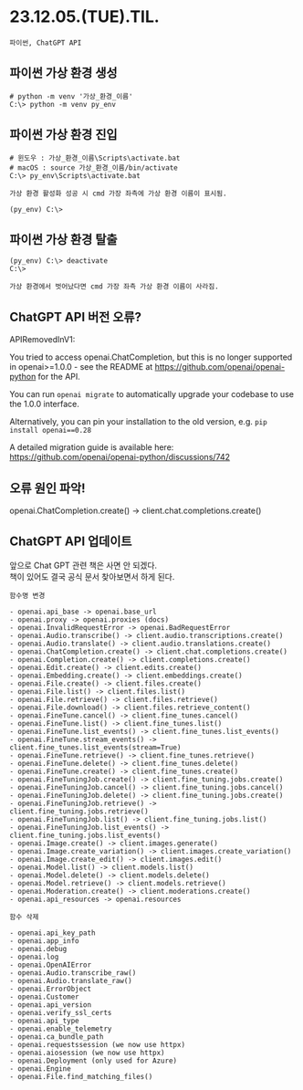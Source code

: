 <h1>23.12.05.(TUE).TIL.</h1>

    파이썬, ChatGPT API

<h2> 파이썬 가상 환경 생성 </h2>

    # python -m venv '가상_환경_이름'
    C:\> python -m venv py_env

<h2> 파이썬 가상 환경 진입 </h2>

    # 윈도우 : 가상_환경_이름\Scripts\activate.bat
    # macOS : source 가상_환경_이름/bin/activate
    C:\> py_env\Scripts\activate.bat

    가상 환경 활성화 성공 시 cmd 가장 좌측에 가상 환경 이름이 표시됨.

    (py_env) C:\>

<h2> 파이썬 가상 환경 탈출 </h2>

    (py_env) C:\> deactivate
    C:\>

    가상 환경에서 벗어났다면 cmd 가장 좌측 가상 환경 이름이 사라짐.

<h2> ChatGPT API 버전 오류? </h2>

APIRemovedInV1:

You tried to access openai.ChatCompletion, but this is no longer supported in openai>=1.0.0 - see the README at https://github.com/openai/openai-python for the API.

You can run `openai migrate` to automatically upgrade your codebase to use the 1.0.0 interface.

Alternatively, you can pin your installation to the old version, e.g. `pip install openai==0.28`

A detailed migration guide is available here: https://github.com/openai/openai-python/discussions/742

<h2> 오류 원인 파악! </h2>

openai.ChatCompletion.create() -> client.chat.completions.create()

<h2> ChatGPT API 업데이트 </h2>

앞으로 Chat GPT 관련 책은 사면 안 되겠다. <br/>
책이 있어도 결국 공식 문서 찾아보면서 하게 된다.

<!-- -->

    함수명 변경

    - openai.api_base -> openai.base_url
    - openai.proxy -> openai.proxies (docs)
    - openai.InvalidRequestError -> openai.BadRequestError
    - openai.Audio.transcribe() -> client.audio.transcriptions.create()
    - openai.Audio.translate() -> client.audio.translations.create()
    - openai.ChatCompletion.create() -> client.chat.completions.create()
    - openai.Completion.create() -> client.completions.create()
    - openai.Edit.create() -> client.edits.create()
    - openai.Embedding.create() -> client.embeddings.create()
    - openai.File.create() -> client.files.create()
    - openai.File.list() -> client.files.list()
    - openai.File.retrieve() -> client.files.retrieve()
    - openai.File.download() -> client.files.retrieve_content()
    - openai.FineTune.cancel() -> client.fine_tunes.cancel()
    - openai.FineTune.list() -> client.fine_tunes.list()
    - openai.FineTune.list_events() -> client.fine_tunes.list_events()
    - openai.FineTune.stream_events() -> client.fine_tunes.list_events(stream=True)
    - openai.FineTune.retrieve() -> client.fine_tunes.retrieve()
    - openai.FineTune.delete() -> client.fine_tunes.delete()
    - openai.FineTune.create() -> client.fine_tunes.create()
    - openai.FineTuningJob.create() -> client.fine_tuning.jobs.create()
    - openai.FineTuningJob.cancel() -> client.fine_tuning.jobs.cancel()
    - openai.FineTuningJob.delete() -> client.fine_tuning.jobs.create()
    - openai.FineTuningJob.retrieve() -> client.fine_tuning.jobs.retrieve()
    - openai.FineTuningJob.list() -> client.fine_tuning.jobs.list()
    - openai.FineTuningJob.list_events() -> client.fine_tuning.jobs.list_events()
    - openai.Image.create() -> client.images.generate()
    - openai.Image.create_variation() -> client.images.create_variation()
    - openai.Image.create_edit() -> client.images.edit()
    - openai.Model.list() -> client.models.list()
    - openai.Model.delete() -> client.models.delete()
    - openai.Model.retrieve() -> client.models.retrieve()
    - openai.Moderation.create() -> client.moderations.create()
    - openai.api_resources -> openai.resources

<!-- -->

    함수 삭제

    - openai.api_key_path
    - openai.app_info
    - openai.debug
    - openai.log
    - openai.OpenAIError
    - openai.Audio.transcribe_raw()
    - openai.Audio.translate_raw()
    - openai.ErrorObject
    - openai.Customer
    - openai.api_version
    - openai.verify_ssl_certs
    - openai.api_type
    - openai.enable_telemetry
    - openai.ca_bundle_path
    - openai.requestssession (we now use httpx)
    - openai.aiosession (we now use httpx)
    - openai.Deployment (only used for Azure)
    - openai.Engine
    - openai.File.find_matching_files()
